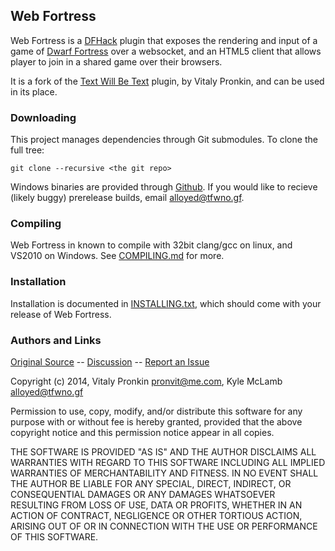 ## Web Fortress ##

Web Fortress is a [DFHack](http://github.com/dfhack/dfhack) plugin that
exposes the rendering and input of a game of
[Dwarf Fortress](http://bay12games.com) over a websocket, and an HTML5
client that allows player to join in a shared game over their browsers.

It is a fork of the [Text Will Be Text](https://github.com/mifki/df-twbt) plugin, by Vitaly Pronkin, and can be used in its place.

### Downloading ###

This project manages dependencies through Git submodules. To clone the full
tree:

	git clone --recursive <the git repo>

Windows binaries are provided through [Github](https://github.com/Ankoku/df-webfort/releases).
If you would like to recieve (likely buggy) prerelease builds, email
<alloyed@tfwno.gf>.

### Compiling ###

Web Fortress in known to compile with 32bit clang/gcc on linux, and VS2010 on
Windows. See [COMPILING.md](COMPILING.md) for more.

### Installation ###

Installation is documented in [INSTALLING.txt](INSTALLING.txt), which
should come with your release of Web Fortress.

### Authors and Links ###

[Original Source](https://github.com/mifki/df-webfort) -- [Discussion](http://www.bay12forums.com/smf/index.php?topic=139167.0) -- [Report an Issue](https://github.com/Ankoku/df-webfort/issues)

Copyright (c) 2014, Vitaly Pronkin <pronvit@me.com>, Kyle McLamb
<alloyed@tfwno.gf>

Permission to use, copy, modify, and/or distribute this software for any
purpose with or without fee is hereby granted, provided that the above
copyright notice and this permission notice appear in all copies.

THE SOFTWARE IS PROVIDED "AS IS" AND THE AUTHOR DISCLAIMS ALL WARRANTIES
WITH REGARD TO THIS SOFTWARE INCLUDING ALL IMPLIED WARRANTIES OF
MERCHANTABILITY AND FITNESS. IN NO EVENT SHALL THE AUTHOR BE LIABLE FOR
ANY SPECIAL, DIRECT, INDIRECT, OR CONSEQUENTIAL DAMAGES OR ANY DAMAGES
WHATSOEVER RESULTING FROM LOSS OF USE, DATA OR PROFITS, WHETHER IN AN
ACTION OF CONTRACT, NEGLIGENCE OR OTHER TORTIOUS ACTION, ARISING OUT OF
OR IN CONNECTION WITH THE USE OR PERFORMANCE OF THIS SOFTWARE.
